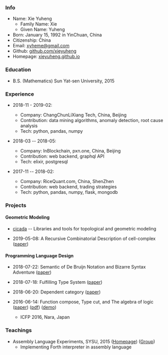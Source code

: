 ### Info

- Name: Xie Yuheng
  - Family Name: Xie
  - Given Name: Yuheng
- Born: January 15, 1992 in YinChuan, China
- Citizenship: China
- Email: xyheme@gmail.com
- Github: [github.com/xieyuheng](https://github.com/xieyuheng)
- Homepage: [xieyuheng.github.io](https://xieyuheng.github.io)

### Education

- B.S. (Mathematics) Sun Yat-sen University, 2015

### Experience

- 2018-11 - 2019-02:
  - Company: ChangChunLiXiang Tech, China, Beijing
  - Contribution: data mining algorithms, anomaly detection, root cause analysis
  - Tech: python, pandas, numpy

- 2018-03 -- 2018-05:
  - Company: InBlockchain, pxn.one, China, Beijing
  - Contribution: web backend, graphql API
  - Tech: elixir, postgresql

- 2017-11 -- 2018-02:
  - Company: RiceQuant.com, China, ShenZhen
  - Contribution: web backend, trading strategies
  - Tech: python, pandas, numpy, flask, mongodb

### Projects

#### Geometric Modeling

- [cicada](https://github.com/xieyuheng/cicada) -- Libraries and tools for topological and geometric modeling

- 2019-05-08: A Recursive Combinatorial Description of cell-complex
  ([paper](https://github.com/xieyuheng/cicada/blob/master/docs/a-recursive-combinatorial-description-of-cell-complex.md))

#### Programming Language Design

- 2018-07-22: Semantic of De Bruijn Notation and Bizarre Syntax Adventure
  ([paper](https://xieyuheng.github.io/writing/de-bruijn-notation.html))

- 2018-07-18: Fulfilling Type System
  ([paper](https://xieyuheng.github.io/writing/fulfilling-type-system.html))

- 2018-06-20: Dependent category
  ([paper](https://xieyuheng.github.io/writing/dependent-category.html))

- 2016-06-14: Function compose, Type cut, and The algebra of logic
  ([paper](https://xieyuheng.github.io/writing/function-compose-type-cut.html))
  ([pdf](http://xieyuheng.github.io/paper/function-compose-type-cut.pdf))
  ([demo](https://xieyuheng.github.io/writing/function-compose-type-cut--demo))
  - ICFP 2016, Nara, Japan

### Teachings

- Assembly Language Experiments, SYSU, 2015
  ([Homepage](http://the-little-language-designer.github.io/cicada-nymph/course/contents.html))
  ([Group](https://github.com/the-little-language-designer))
  - Implementing Forth interpreter in assembly language
